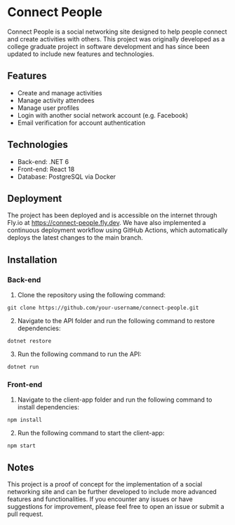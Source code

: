 # Connect People

Connect People is a social networking site designed to help people connect and create activities with others. This project was originally developed as a college graduate project in software development and has since been updated to include new features and technologies.

## Features

- Create and manage activities
- Manage activity attendees
- Manage user profiles
- Login with another social network account (e.g. Facebook)
- Email verification for account authentication

## Technologies

- Back-end: .NET 6
- Front-end: React 18
- Database: PostgreSQL via Docker

## Deployment

The project has been deployed and is accessible on the internet through Fly.io at https://connect-people.fly.dev. We have also implemented a continuous deployment workflow using GitHub Actions, which automatically deploys the latest changes to the main branch.

## Installation

### Back-end

1. Clone the repository using the following command:

```
git clone https://github.com/your-username/connect-people.git
```

2. Navigate to the API folder and run the following command to restore dependencies:

```
dotnet restore
```

3. Run the following command to run the API:

```
dotnet run
```

### Front-end

1. Navigate to the client-app folder and run the following command to install dependencies:

```
npm install
```

2. Run the following command to start the client-app:

```
npm start
```

## Notes

This project is a proof of concept for the implementation of a social networking site and can be further developed to include more advanced features and functionalities. If you encounter any issues or have suggestions for improvement, please feel free to open an issue or submit a pull request.
